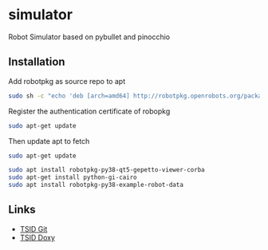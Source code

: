 # simulator

Robot Simulator based on pybullet and pinocchio

## Installation

Add robotpkg as source repo to apt

```bash
sudo sh -c "echo 'deb [arch=amd64] http://robotpkg.openrobots.org/packages/debian/pub $(lsb_release -cs) robotpkg' >> /etc/apt/sources.list.d/robotpkg.list"
```

Register the authentication certificate of robopkg

```bash
sudo apt-get update
```

Then update apt to fetch

```bash
sudo apt-get update
```

```bash
sudo apt install robotpkg-py38-qt5-gepetto-viewer-corba
sudo apt-get install python-gi-cairo
sudo apt install robotpkg-py38-example-robot-data
```

## Links

* [TSID Git](https://github.com/stack-of-tasks/tsid/wiki)
* [TSID Doxy](https://gepettoweb.laas.fr/doc/stack-of-tasks/tsid/master/doxygen-html/namespacetsid_1_1tasks.html)
